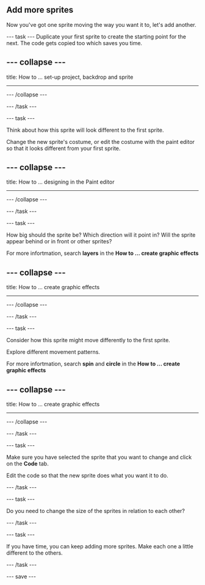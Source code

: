 ## Add more sprites
Now you've got one sprite moving the way you want it to, let's add another. 

--- task ---
Duplicate your first sprite to create the starting point for the next. The code gets copied too which saves you time.

--- collapse ---
---

title: How to ... set-up project, backdrop and sprite

---
--- /collapse ---


--- /task ---

--- task ---

Think about how this sprite will look different to the first sprite. 

Change the new sprite's costume, or edit the costume with the paint editor so that it looks different from your first sprite. 

--- collapse ---
---

title: How to ... designing in the Paint editor

---
--- /collapse ---


--- /task ---


--- task ---

How big should the sprite be? 
Which direction will it point in?
Will the sprite appear behind or in front or other sprites?

For more infortmation, search **layers** in the **How to ... create graphic effects**

--- collapse ---
---

title: How to ... create graphic effects

---
--- /collapse ---

--- /task ---

--- task ---

Consider how this sprite might move differently to the first sprite. 

Explore different movement patterns.

For more infortmation, search **spin** and **circle** in the **How to ... create graphic effects**

--- collapse ---
---

title: How to ... create graphic effects

---
--- /collapse ---

--- /task ---

--- task ---

Make sure you have selected the sprite that you want to change and click on the **Code** tab.

Edit the code so that the new sprite does what you want it to do.

--- /task ---

--- task ---

Do you need to change the size of the sprites in relation to each other?

--- /task ---

--- task ---

If you have time, you can keep adding more sprites. Make each one a little different to the others. 

--- /task ---

--- save ---
